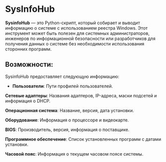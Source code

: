 # SysInfoHub
**SysinfoHub** — это Python-скрипт, который собирает и выводит информацию о системе с использованием реестра Windows. Этот инструмент может быть полезен для системных администраторов, инженеров по информационной безопасности или разработчиков для получения данных о системе без необходимости использования сторонних программ.

## Возможности:

SysinfoHub предоставляет следующую информацию:

* **Пользователи**: Пути профилей пользователей.

**Сетевые адаптеры**: Названия адаптеров, IP-адреса, маски подсетей и информация о DHCP.

**Операционная система**: Название, версия, дата установки.

**Оборудование**: Информация о процессоре и видеокарте.

**BIOS**: Производитель, версия, информация о поставщике.

**Программное обеспечение**: Список установленных программ с датами установки.

**Часовой пояс**: Информация о текущем часовом поясе системы.
